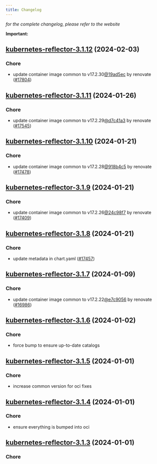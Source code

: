 ```yaml
---
title: Changelog
---
```



*for the complete changelog, please refer to the website*

**Important:**





## [kubernetes-reflector-3.1.12](https://github.com/truecharts/charts/compare/kubernetes-reflector-3.1.11...kubernetes-reflector-3.1.12) (2024-02-03)

### Chore



- update container image common to v17.2.30[@19ad5ec](https://github.com/19ad5ec) by renovate ([#17804](https://github.com/truecharts/charts/issues/17804))


## [kubernetes-reflector-3.1.11](https://github.com/truecharts/charts/compare/kubernetes-reflector-3.1.10...kubernetes-reflector-3.1.11) (2024-01-26)

### Chore



- update container image common to v17.2.29[@d7c41a3](https://github.com/d7c41a3) by renovate ([#17545](https://github.com/truecharts/charts/issues/17545))


## [kubernetes-reflector-3.1.10](https://github.com/truecharts/charts/compare/kubernetes-reflector-3.1.9...kubernetes-reflector-3.1.10) (2024-01-21)

### Chore



- update container image common to v17.2.28[@918b4c5](https://github.com/918b4c5) by renovate ([#17478](https://github.com/truecharts/charts/issues/17478))


## [kubernetes-reflector-3.1.9](https://github.com/truecharts/charts/compare/kubernetes-reflector-3.1.8...kubernetes-reflector-3.1.9) (2024-01-21)

### Chore



- update container image common to v17.2.26[@24c98f7](https://github.com/24c98f7) by renovate ([#17409](https://github.com/truecharts/charts/issues/17409))


## [kubernetes-reflector-3.1.8](https://github.com/truecharts/charts/compare/kubernetes-reflector-3.1.7...kubernetes-reflector-3.1.8) (2024-01-21)

### Chore



- update metadata in chart.yaml ([#17457](https://github.com/truecharts/charts/issues/17457))




## [kubernetes-reflector-3.1.7](https://github.com/truecharts/charts/compare/kubernetes-reflector-3.1.6...kubernetes-reflector-3.1.7) (2024-01-09)

### Chore



- update container image common to v17.2.22[@e7c9056](https://github.com/e7c9056) by renovate ([#16986](https://github.com/truecharts/charts/issues/16986))


## [kubernetes-reflector-3.1.6](https://github.com/truecharts/charts/compare/kubernetes-reflector-3.1.5...kubernetes-reflector-3.1.6) (2024-01-02)

### Chore



- force bump to ensure up-to-date catalogs


## [kubernetes-reflector-3.1.5](https://github.com/truecharts/charts/compare/kubernetes-reflector-3.1.4...kubernetes-reflector-3.1.5) (2024-01-01)

### Chore



- increase common version for oci fixes


## [kubernetes-reflector-3.1.4](https://github.com/truecharts/charts/compare/kubernetes-reflector-3.1.3...kubernetes-reflector-3.1.4) (2024-01-01)

### Chore



- ensure everything is bumped into oci


## [kubernetes-reflector-3.1.3](https://github.com/truecharts/charts/compare/kubernetes-reflector-3.1.0...kubernetes-reflector-3.1.3) (2024-01-01)

### Chore
